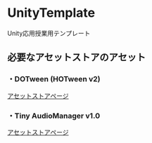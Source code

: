 # UnityTemplate
Unity応用授業用テンプレート

## 必要なアセットストアのアセット

### ・DOTween (HOTween v2)
[アセットストアページ](https://assetstore.unity.com/packages/tools/animation/dotween-hotween-v2-27676)

### ・Tiny AudioManager v1.0
[アセットストアページ](https://assetstore.unity.com/packages/tools/audio/tiny-audiomanager-v1-0-180613)
